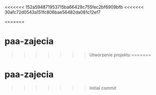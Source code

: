 <<<<<<< 152a594871953715ba66429c755fec2bf6909bfb
<<<<<<< 30afc72d0543a151fc806bae56482da081c12ef7

=======
# paa-zajecia
>>>>>>> Utworzenie projektu
=======
# paa-zajecia
>>>>>>> Initial commit
